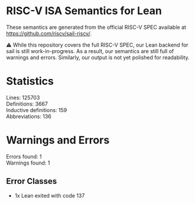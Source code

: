 # RISC-V ISA Semantics for Lean

These semantics are generated from the official RISC-V SPEC available at
https://github.com/riscv/sail-riscv/.

⚠️ While this repository covers the full RISC-V SPEC, our Lean backend for sail
is still work-in-progress. As a result, our semantics are still full of warnings
and errors. Similarly, our output is not yet polished for readability.
# Statistics

Lines: 125703  
Definitions: 3667  
Inductive definitions: 159  
Abbreviations: 136  

# Warnings and Errors

Errors found: 1  
Warnings found: 1  

## Error Classes

- 1x Lean exited with code 137
